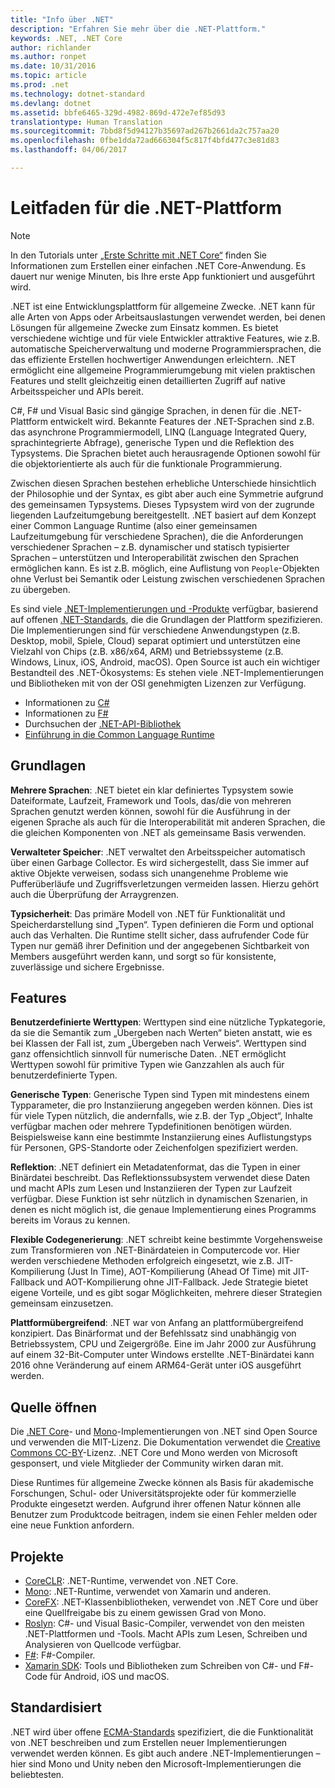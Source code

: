 ```yaml
---
title: "Info über .NET"
description: "Erfahren Sie mehr über die .NET-Plattform."
keywords: .NET, .NET Core
author: richlander
ms.author: ronpet
ms.date: 10/31/2016
ms.topic: article
ms.prod: .net
ms.technology: dotnet-standard
ms.devlang: dotnet
ms.assetid: bbfe6465-329d-4982-869d-472e7ef85d93
translationtype: Human Translation
ms.sourcegitcommit: 7bbd8f5d94127b35697ad267b2661da2c757aa20
ms.openlocfilehash: 0fbe1dda72ad666304f5c817f4bfd477c3e81d83
ms.lasthandoff: 04/06/2017

---
```


# <a name="net-platform-guide"></a>Leitfaden für die .NET-Plattform

> [!NOTE]
> In den Tutorials unter [„Erste Schritte mit .NET Core“](../core/getting-started.md) finden Sie Informationen zum Erstellen einer einfachen .NET Core-Anwendung. Es dauert nur wenige Minuten, bis Ihre erste App funktioniert und ausgeführt wird.

.NET ist eine Entwicklungsplattform für allgemeine Zwecke. .NET kann für alle Arten von Apps oder Arbeitsauslastungen verwendet werden, bei denen Lösungen für allgemeine Zwecke zum Einsatz kommen. Es bietet verschiedene wichtige und für viele Entwickler attraktive Features, wie z.B. automatische Speicherverwaltung und moderne Programmiersprachen, die das effiziente Erstellen hochwertiger Anwendungen erleichtern. .NET ermöglicht eine allgemeine Programmierumgebung mit vielen praktischen Features und stellt gleichzeitig einen detaillierten Zugriff auf native Arbeitsspeicher und APIs bereit.

C#, F# und Visual Basic sind gängige Sprachen, in denen für die .NET-Plattform entwickelt wird. Bekannte Features der .NET-Sprachen sind z.B. das asynchrone Programmiermodell, LINQ (Language Integrated Query, sprachintegrierte Abfrage), generische Typen und die Reflektion des Typsystems. Die Sprachen bietet auch herausragende Optionen sowohl für die objektorientierte als auch für die funktionale Programmierung.

Zwischen diesen Sprachen bestehen erhebliche Unterschiede hinsichtlich der Philosophie und der Syntax, es gibt aber auch eine Symmetrie aufgrund des gemeinsamen Typsystems. Dieses Typsystem wird von der zugrunde liegenden Laufzeitumgebung bereitgestellt. .NET basiert auf dem Konzept einer Common Language Runtime (also einer gemeinsamen Laufzeitumgebung für verschiedene Sprachen), die die Anforderungen verschiedener Sprachen – z.B. dynamischer und statisch typisierter Sprachen – unterstützen und Interoperabilität zwischen den Sprachen ermöglichen kann. Es ist z.B. möglich, eine Auflistung von `People`-Objekten ohne Verlust bei Semantik oder Leistung zwischen verschiedenen Sprachen zu übergeben.

Es sind viele [.NET-Implementierungen und -Produkte](components.md) verfügbar, basierend auf offenen [.NET-Standards](https://github.com/dotnet/coreclr/blob/master/Documentation/project-docs/dotnet-standards.md), die die Grundlagen der Plattform spezifizieren. Die Implementierungen sind für verschiedene Anwendungstypen (z.B. Desktop, mobil, Spiele, Cloud) separat optimiert und unterstützen eine Vielzahl von Chips (z.B. x86/x64, ARM) und Betriebssysteme (z.B. Windows, Linux, iOS, Android, macOS). Open Source ist auch ein wichtiger Bestandteil des .NET-Ökosystems: Es stehen viele .NET-Implementierungen und Bibliotheken mit von der OSI genehmigten Lizenzen zur Verfügung.

- Informationen zu [C#](../csharp/index.md)
- Informationen zu [F#](../fsharp/index.md)
- Durchsuchen der [.NET-API-Bibliothek](../../api/index.md)
- [Einführung in die Common Language Runtime](https://github.com/dotnet/coreclr/blob/master/Documentation/botr/intro-to-clr.md)

<a name="fundamentals"></a>Grundlagen
------------

**Mehrere Sprachen**: .NET bietet ein klar definiertes Typsystem sowie Dateiformate, Laufzeit, Framework und Tools, das/die von mehreren Sprachen genutzt werden können, sowohl für die Ausführung in der eigenen Sprache als auch für die Interoperabilität mit anderen Sprachen, die die gleichen Komponenten von .NET als gemeinsame Basis verwenden.

**Verwalteter Speicher**: .NET verwaltet den Arbeitsspeicher automatisch über einen Garbage Collector. Es wird sichergestellt, dass Sie immer auf aktive Objekte verweisen, sodass sich unangenehme Probleme wie Pufferüberläufe und Zugriffsverletzungen vermeiden lassen. Hierzu gehört auch die Überprüfung der Arraygrenzen.

**Typsicherheit**: Das primäre Modell von .NET für Funktionalität und Speicherdarstellung sind „Typen“. Typen definieren die Form und optional auch das Verhalten. Die Runtime stellt sicher, dass aufrufender Code für Typen nur gemäß ihrer Definition und der angegebenen Sichtbarkeit von Members ausgeführt werden kann, und sorgt so für konsistente, zuverlässige und sichere Ergebnisse.

<a name="features"></a>Features
--------

**Benutzerdefinierte Werttypen**: Werttypen sind eine nützliche Typkategorie, da sie die Semantik zum „Übergeben nach Werten“ bieten anstatt, wie es bei Klassen der Fall ist, zum „Übergeben nach Verweis“. Werttypen sind ganz offensichtlich sinnvoll für numerische Daten. .NET ermöglicht Werttypen sowohl für primitive Typen wie Ganzzahlen als auch für benutzerdefinierte Typen.

**Generische Typen**: Generische Typen sind Typen mit mindestens einem Typparameter, die pro Instanziierung angegeben werden können. Dies ist für viele Typen nützlich, die andernfalls, wie z.B. der Typ „Object“, Inhalte verfügbar machen oder mehrere Typdefinitionen benötigen würden. Beispielsweise kann eine bestimmte Instanziierung eines Auflistungstyps für Personen, GPS-Standorte oder Zeichenfolgen spezifiziert werden.

**Reflektion**: .NET definiert ein Metadatenformat, das die Typen in einer Binärdatei beschreibt. Das Reflektionssubsystem verwendet diese Daten und macht APIs zum Lesen und Instanziieren der Typen zur Laufzeit verfügbar. Diese Funktion ist sehr nützlich in dynamischen Szenarien, in denen es nicht möglich ist, die genaue Implementierung eines Programms bereits im Voraus zu kennen.

**Flexible Codegenerierung**: .NET schreibt keine bestimmte Vorgehensweise zum Transformieren von .NET-Binärdateien in Computercode vor. Hier werden verschiedene Methoden erfolgreich eingesetzt, wie z.B. JIT-Kompilierung (Just In Time), AOT-Kompilierung (Ahead Of Time) mit JIT-Fallback und AOT-Kompilierung ohne JIT-Fallback. Jede Strategie bietet eigene Vorteile, und es gibt sogar Möglichkeiten, mehrere dieser Strategien gemeinsam einzusetzen.

**Plattformübergreifend**: .NET war von Anfang an plattformübergreifend konzipiert. Das Binärformat und der Befehlssatz sind unabhängig von Betriebssystem, CPU und Zeigergröße. Eine im Jahr 2000 zur Ausführung auf einem 32-Bit-Computer unter Windows erstellte .NET-Binärdatei kann 2016 ohne Veränderung auf einem ARM64-Gerät unter iOS ausgeführt werden.

<a name="open-source"></a>Quelle öffnen
-----------

Die [.NET Core](https://github.com/dotnet/core)- und [Mono](https://github.com/mono/mono)-Implementierungen von .NET sind Open Source und verwenden die MIT-Lizenz. Die Dokumentation verwendet die [Creative Commons CC-BY](https://creativecommons.org/licenses/by/4.0/)-Lizenz. .NET Core und Mono werden von Microsoft gesponsert, und viele Mitglieder der Community wirken daran mit. 

Diese Runtimes für allgemeine Zwecke können als Basis für akademische Forschungen, Schul- oder Universitätsprojekte oder für kommerzielle Produkte eingesetzt werden. Aufgrund ihrer offenen Natur können alle Benutzer zum Produktcode beitragen, indem sie einen Fehler melden oder eine neue Funktion anfordern.

<a name="projects"></a>Projekte
--------

- [CoreCLR](https://github.com/dotnet/coreclr): .NET-Runtime, verwendet von .NET Core.
- [Mono](https://github.com/mono/mono): .NET-Runtime, verwendet von Xamarin und anderen.
- [CoreFX](https://github.com/dotnet/coreclr): .NET-Klassenbibliotheken, verwendet von .NET Core und über eine Quellfreigabe bis zu einem gewissen Grad von Mono.
- [Roslyn](https://github.com/dotnet/roslyn): C#- und Visual Basic-Compiler, verwendet von den meisten .NET-Plattformen und -Tools. Macht APIs zum Lesen, Schreiben und Analysieren von Quellcode verfügbar.
- [F#](https://github.com/microsoft/visualfsharp): F#-Compiler.
- [Xamarin SDK](http://open.xamarin.com): Tools und Bibliotheken zum Schreiben von C#- und F#-Code für Android, iOS und macOS.

<a name="standardized"></a>Standardisiert
------------

.NET wird über offene [ECMA-Standards](https://github.com/dotnet/coreclr/blob/master/Documentation/project-docs/dotnet-standards.md) spezifiziert, die die Funktionalität von .NET beschreiben und zum Erstellen neuer Implementierungen verwendet werden können. Es gibt auch andere .NET-Implementierungen – hier sind Mono und Unity neben den Microsoft-Implementierungen die beliebtesten.



